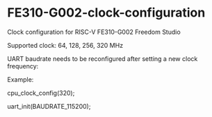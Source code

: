 # FE310-G002-clock-configuration
Clock configuration for RISC-V FE310-G002 Freedom Studio

Supported clock: 64, 128, 256, 320 MHz

UART baudrate needs to be reconfigured after setting a new clock frequency:

Example:

cpu_clock_config(320);

uart_init(BAUDRATE_115200);
